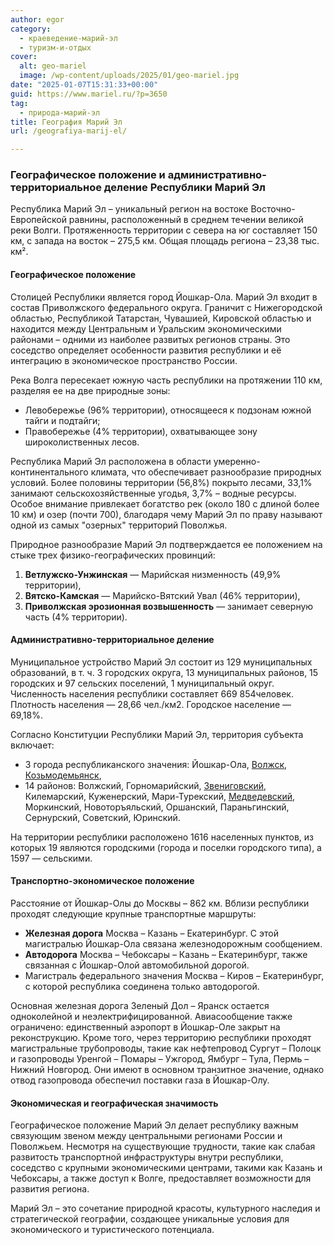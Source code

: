 ```yaml
---
author: egor
category:
  - краеведение-марий-эл
  - туризм-и-отдых
cover:
  alt: geo-mariel
  image: /wp-content/uploads/2025/01/geo-mariel.jpg
date: "2025-01-07T15:31:33+00:00"
guid: https://www.mariel.ru/?p=3650
tag:
  - природа-марий-эл
title: География Марий Эл
url: /geografiya-marij-el/

---
```

### Географическое положение и административно-территориальное деление Республики Марий Эл

Республика Марий Эл – уникальный регион на востоке Восточно-Европейской равнины, расположенный в среднем течении великой реки Волги. Протяженность территории с севера на юг составляет 150 км, с запада на восток – 275,5 км. Общая площадь региона – 23,38 тыс. км².

#### Географическое положение

Столицей Республики является город Йошкар-Ола. Марий Эл входит в состав Приволжского федерального округа. Граничит с Нижегородской областью, Республикой Татарстан, Чувашией, Кировской областью и находится между Центральным и Уральским экономическими районами – одними из наиболее развитых регионов страны. Это соседство определяет особенности развития республики и её интеграцию в экономическое пространство России.

Река Волга пересекает южную часть республики на протяжении 110 км, разделяя ее на две природные зоны:

- Левобережье (96% территории), относящееся к подзонам южной тайги и подтайги;
- Правобережье (4% территории), охватывающее зону широколиственных лесов.

Республика Марий Эл расположена в области умеренно-континентального климата, что обеспечивает разнообразие природных условий. Более половины территории (56,8%) покрыто лесами, 33,1% занимают сельскохозяйственные угодья, 3,7% – водные ресурсы. Особое внимание привлекает богатство рек (около 180 с длиной более 10 км) и озер (почти 700), благодаря чему Марий Эл по праву называют одной из самых "озерных" территорий Поволжья.

Природное разнообразие Марий Эл подтверждается ее положением на стыке трех физико-географических провинций:

1. **Ветлужско-Унжинская** — Марийская низменность (49,9% территории),
1. **Вятско-Камская** — Марийско-Вятский Увал (46% территории),
1. **Приволжская эрозионная возвышенность** — занимает северную часть (4% территории).

#### Административно-территориальное деление

Муниципальное устройство Марий Эл состоит из 129 муниципальных образований, в т. ч. 3 городских округа, 13 муниципальных районов, 15 городских и 97 сельских поселений, 1 муниципальный округ. Численность населения республики составляет 669 854человек. Плотность населения — 28,66 чел./км2. Городское население — 69,18%.

Согласно Конституции Республики Марий Эл, территория субъекта включает:

- 3 города республиканского значения: Йошкар-Ола, [Волжск](/gorod-volzhsk/), [Козьмодемьянск](/kozmodemyansk/),
- 14 районов: Волжский, Горномарийский, [Звениговский](/zvenigovskij-rajon-rme/), Килемарский, Куженерский, Мари-Турекский, [Медведевский](/medvedevskij-rajon/), Моркинский, Новоторъяльский, Оршанский, Параньгинский, Сернурский, Советский, Юринский.

На территории республики расположено 1616 населенных пунктов, из которых 19 являются городскими (города и поселки городского типа), а 1597 — сельскими.

#### Транспортно-экономическое положение

Расстояние от Йошкар-Олы до Москвы – 862 км. Вблизи республики проходят следующие крупные транспортные маршруты:

- **Железная дорога** Москва – Казань – Екатеринбург. С этой магистралью Йошкар-Ола связана железнодорожным сообщением.
- **Автодорога** Москва – Чебоксары – Казань – Екатеринбург, также связанная с Йошкар-Олой автомобильной дорогой.
- Магистраль федерального значения Москва – Киров – Екатеринбург, с которой республика соединена только автодорогой.

Основная железная дорога Зеленый Дол – Яранск остается одноколейной и неэлектрифицированной. Авиасообщение также ограничено: единственный аэропорт в Йошкар-Оле закрыт на реконструкцию. Кроме того, через территорию республики проходят магистральные трубопроводы, такие как нефтепровод Сургут – Полоцк и газопроводы Уренгой – Помары – Ужгород, Ямбург – Тула, Пермь – Нижний Новгород. Они имеют в основном транзитное значение, однако отвод газопровода обеспечил поставки газа в Йошкар-Олу.

#### Экономическая и географическая значимость

Географическое положение Марий Эл делает республику важным связующим звеном между центральными регионами России и Поволжьем. Несмотря на существующие трудности, такие как слабая развитость транспортной инфраструктуры внутри республики, соседство с крупными экономическими центрами, такими как Казань и Чебоксары, а также доступ к Волге, предоставляет возможности для развития региона.

Марий Эл – это сочетание природной красоты, культурного наследия и стратегической географии, создающее уникальные условия для экономического и туристического потенциала.
